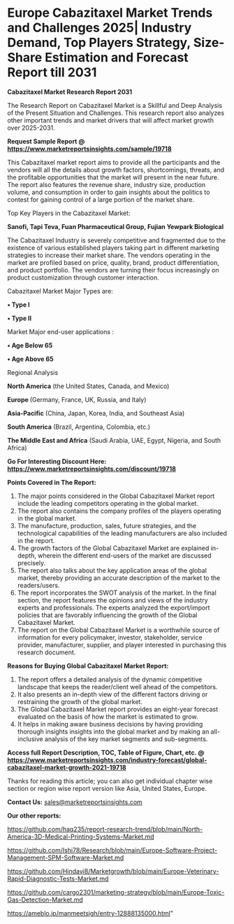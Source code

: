 # Europe Cabazitaxel Market Trends and Challenges 2025| Industry Demand, Top Players Strategy, Size-Share Estimation and Forecast Report till 2031

<strong>Cabazitaxel Market Research Report 2031</strong>

The Research Report on Cabazitaxel Market is a Skillful and Deep Analysis of the Present Situation and Challenges. This research report also analyzes other important trends and market drivers that will affect market growth over 2025-2031.

<strong>Request Sample Report @ <a href=https://www.marketreportsinsights.com/sample/19718>https://www.marketreportsinsights.com/sample/19718</a></strong>

This Cabazitaxel market report aims to provide all the participants and the vendors will all the details about growth factors, shortcomings, threats, and the profitable opportunities that the market will present in the near future. The report also features the revenue share, industry size, production volume, and consumption in order to gain insights about the politics to contest for gaining control of a large portion of the market share.

Top Key Players in the Cabazitaxel Market:

<strong>Sanofi, Tapi Teva, Fuan Pharmaceutical Group, Fujian Yewpark Biological</strong>

The Cabazitaxel Industry is severely competitive and fragmented due to the existence of various established players taking part in different marketing strategies to increase their market share. The vendors operating in the market are profiled based on price, quality, brand, product differentiation, and product portfolio. The vendors are turning their focus increasingly on product customization through customer interaction.

Cabazitaxel Market Major Types are:

<strong>• Type I

• Type II</strong>

Market Major end-user applications :

<strong>• Age Below 65

• Age Above 65</strong>

Regional Analysis

</u><strong><b>North America</b></strong> (the United States, Canada, and Mexico)

<strong><b>Europe </b></strong>(Germany, France, UK, Russia, and Italy)

<strong><b>Asia-Pacific</b></strong> (China, Japan, Korea, India, and Southeast Asia)

<strong><b>South America</b></strong> (Brazil, Argentina, Colombia, etc.)

<strong><b>The Middle East and Africa</b></strong> (Saudi Arabia, UAE, Egypt, Nigeria, and South Africa)

<strong>Go For Interesting Discount Here: <a href=https://www.marketreportsinsights.com/discount/19718>https://www.marketreportsinsights.com/discount/19718</a></strong>

<strong>Points Covered in The Report:</strong>
<ol>
  <li>The major points considered in the Global Cabazitaxel Market report include the leading competitors operating in the global market.</li>
  <li>The report also contains the company profiles of the players operating in the global market.</li>
  <li>The manufacture, production, sales, future strategies, and the technological capabilities of the leading manufacturers are also included in the report.</li>
  <li>The growth factors of the Global Cabazitaxel Market are explained in-depth, wherein the different end-users of the market are discussed precisely.</li>
  <li>The report also talks about the key application areas of the global market, thereby providing an accurate description of the market to the readers/users.</li>
  <li>The report incorporates the SWOT analysis of the market. In the final section, the report features the opinions and views of the industry experts and professionals. The experts analyzed the export/import policies that are favorably influencing the growth of the Global Cabazitaxel Market.</li>
  <li>The report on the Global Cabazitaxel Market is a worthwhile source of information for every policymaker, investor, stakeholder, service provider, manufacturer, supplier, and player interested in purchasing this research document.</li>
</ol>
<strong>Reasons for Buying Global Cabazitaxel Market Report:</strong>

<ol>
  <li>The report offers a detailed analysis of the dynamic competitive landscape that keeps the reader/client well ahead of the competitors.</li>
  <li>It also presents an in-depth view of the different factors driving or restraining the growth of the global market.</li>
  <li>The Global Cabazitaxel Market report provides an eight-year forecast evaluated on the basis of how the market is estimated to grow.</li>
  <li>It helps in making aware business decisions by having providing thorough insights insights into the global market and by making an all-inclusive analysis of the key market segments and sub-segments.</li>
</ol>
<strong>Access full Report Description, TOC, Table of Figure, Chart, etc. @ <a href=https://www.marketreportsinsights.com/industry-forecast/global-cabazitaxel-market-growth-2021-19718>https://www.marketreportsinsights.com/industry-forecast/global-cabazitaxel-market-growth-2021-19718</a></strong>


Thanks for reading this article; you can also get individual chapter wise section or region wise report version like Asia, United States, Europe.

<strong>Contact Us:</strong>
sales@marketreportsinsights.com

<strong>Our other reports:</strong>

<a href=https://github.com/haq235/report-research-trend/blob/main/North-America-3D-Medical-Printing-Systems-Market.md>https://github.com/haq235/report-research-trend/blob/main/North-America-3D-Medical-Printing-Systems-Market.md</a>

<a href=https://github.com/Ishi78/Research/blob/main/Europe-Software-Project-Management-SPM-Software-Market.md>https://github.com/Ishi78/Research/blob/main/Europe-Software-Project-Management-SPM-Software-Market.md</a>

<a href=https://github.com/Hindavi8/Marketgrowth/blob/main/Europe-Veterinary-Rapid-Diagnostic-Tests-Market.md>https://github.com/Hindavi8/Marketgrowth/blob/main/Europe-Veterinary-Rapid-Diagnostic-Tests-Market.md</a>

<a href=https://github.com/cargo2301/marketing-strategy/blob/main/Europe-Toxic-Gas-Detection-Market.md>https://github.com/cargo2301/marketing-strategy/blob/main/Europe-Toxic-Gas-Detection-Market.md</a>

<a href=https://ameblo.jp/manmeetsigh/entry-12888135000.html>https://ameblo.jp/manmeetsigh/entry-12888135000.html</a>"
